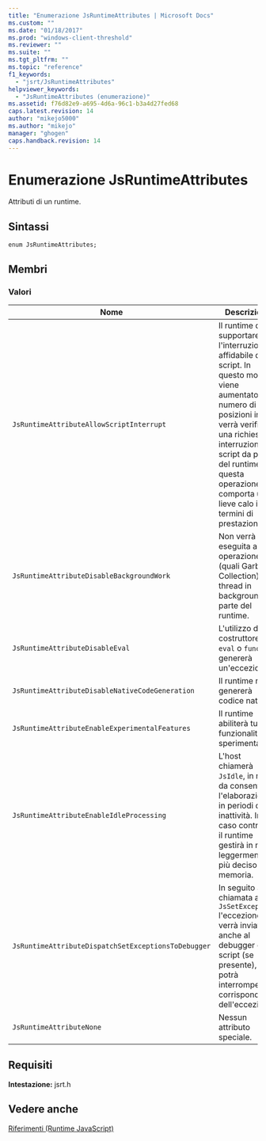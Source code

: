 ```yaml
---
title: "Enumerazione JsRuntimeAttributes | Microsoft Docs"
ms.custom: ""
ms.date: "01/18/2017"
ms.prod: "windows-client-threshold"
ms.reviewer: ""
ms.suite: ""
ms.tgt_pltfrm: ""
ms.topic: "reference"
f1_keywords: 
  - "jsrt/JsRuntimeAttributes"
helpviewer_keywords: 
  - "JsRuntimeAttributes (enumerazione)"
ms.assetid: f76d82e9-a695-4d6a-96c1-b3a4d27fed68
caps.latest.revision: 14
author: "mikejo5000"
ms.author: "mikejo"
manager: "ghogen"
caps.handback.revision: 14
---
```

# Enumerazione JsRuntimeAttributes
Attributi di un runtime.  
  
## Sintassi  
  
```  
enum JsRuntimeAttributes;  
```  
  
## Membri  
  
### Valori  
  
|Nome|Descrizione|  
|----------|-----------------|  
|`JsRuntimeAttributeAllowScriptInterrupt`|Il runtime deve supportare l'interruzione affidabile dello script. In questo modo viene aumentato il numero di posizioni in cui verrà verificata una richiesta di interruzione di script da parte del runtime; questa operazione comporta un lieve calo in termini di prestazioni.|  
|`JsRuntimeAttributeDisableBackgroundWork`|Non verrà eseguita alcuna operazione \(quali Garbage Collection\) sui thread in background da parte del runtime.|  
|`JsRuntimeAttributeDisableEval`|L'utilizzo del costruttore `eval` o `function` genererà un'eccezione.|  
|`JsRuntimeAttributeDisableNativeCodeGeneration`|Il runtime non genererà codice nativo.|  
|`JsRuntimeAttributeEnableExperimentalFeatures`|Il runtime abiliterà tutte le funzionalità sperimentali.|  
|`JsRuntimeAttributeEnableIdleProcessing`|L'host chiamerà `JsIdle`, in modo da consentire l'elaborazione in periodi di inattività. In caso contrario, il runtime gestirà in modo leggermente più deciso la memoria.|  
|`JsRuntimeAttributeDispatchSetExceptionsToDebugger`|In seguito alla chiamata a `JsSetException` l'eccezione verrà inviata anche al debugger di script \(se presente\), che potrà interrompersi in corrispondenza dell'eccezione.|  
|`JsRuntimeAttributeNone`|Nessun attributo speciale.|  
  
## Requisiti  
 **Intestazione:** jsrt.h  
  
## Vedere anche  
 [Riferimenti \(Runtime JavaScript\)](../chakra-hosting/reference-javascript-runtime.md)